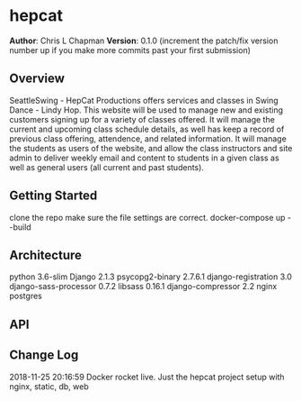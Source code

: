# hepcat

**Author**: Chris L Chapman
**Version**: 0.1.0 (increment the patch/fix version number up if you make more commits past your first submission)

## Overview

SeattleSwing - HepCat Productions offers services and classes in Swing Dance - Lindy Hop. This website will be used to manage new and existing customers signing up for a variety of classes offered. It will manage the current and upcoming class schedule details, as well has keep a record of previous class offering, attendence, and related information. It will manage the students as users of the website, and allow the class instructors and site admin to deliver weekly email and content to students in a given class as well as general users (all current and past students).

## Getting Started

clone the repo
make sure the file settings are correct.
docker-compose up --build

## Architecture

python 3.6-slim
Django 2.1.3
psycopg2-binary 2.7.6.1
django-registration 3.0
django-sass-processor 0.7.2
libsass 0.16.1
django-compressor 2.2
nginx
postgres

<!-- Provide a detailed description of the application design. What technologies (languages, libraries, etc) you're using, and any other relevant design information. This is also an area which you can include any visuals; flow charts, example usage gifs, screen captures, etc.-->

## API

<!-- Provide detailed instructions for your applications usage. This should include any methods or endpoints available to the user/client/developer. Each section should be formatted to provide clear syntax for usage, example calls including input data requirements and options, and example responses or return values. -->

## Change Log

<!-- Ctrl+Shift+I (on Win & Linux) Inserts current DateTime, -->
2018-11-25 20:16:59  Docker rocket live. Just the hepcat project setup with nginx, static, db, web

